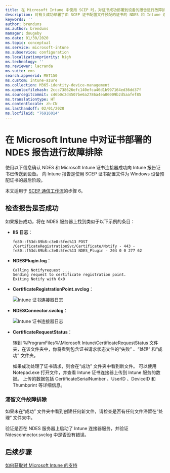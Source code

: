 ```yaml
---
title: 在 Microsoft Intune 中使用 SCEP 时，对证书成功部署到设备的报告进行故障排除 | Microsoft Docs
description: 对有关成功部署了由 SCEP 证书配置文件预配的证书的 NDES 和 Intune 连接器报告进行故障排除。
keywords: ''
author: brenduns
ms.author: brenduns
manager: dougeby
ms.date: 01/30/2020
ms.topic: conceptual
ms.service: microsoft-intune
ms.subservice: configuration
ms.localizationpriority: high
ms.technology: ''
ms.reviewer: lacranda
ms.suite: ems
search.appverid: MET150
ms.custom: intune-azure
ms.collection: M365-identity-device-management
ms.openlocfilehash: 2ccc738626efc140efca46d1b997164ed36dd37f
ms.sourcegitcommit: c46b0c2d4507be6a2786a4ea06009b2d5aafef85
ms.translationtype: HT
ms.contentlocale: zh-CN
ms.lasthandoff: 02/01/2020
ms.locfileid: "76916014"
---
```

# <a name="troubleshoot-ndes-reporting-of-certificate-deployments-in-microsoft-intune"></a>在 Microsoft Intune 中对证书部署的 NDES 报告进行故障排除

使用以下信息确认 NDES 和 Microsoft Intune 证书连接器成功向 Intune 报告证书已传送到设备。 向 Intune 报告是使用 SCEP 证书配置文件为 Windows 设备预配证书的最后阶段。

本文适用于 [SCEP 通信工作流](troubleshoot-scep-certificate-profiles.md)的步骤 6。

## <a name="review-for-signs-of-successful-reporting"></a>检查报告是否成功

如果报告成功，将在 NDES 服务器上找到类似于以下示例的条目：

- **IIS 日志**：

  `fe80::f53d:89b8:c3e8:5fec%13 POST /CertificateRegistrationSvc/Certificate/Notify - 443 - fe80::f53d:89b8:c3e8:5fec%13 NDES_Plugin - 204 0 0 277 62`

- **NDESPlugin.log**：

  ```
  Calling Notifyrequest ...
  Sending request to certificate registration point.
  Exiting Notify with 0x0
  ```

- **CertificateRegistrationPoint.svclog**：

  ![Intune 证书连接器日志](../protect/media/troubleshoot-scep-certificate-reporting/certificate-registration-point-log.png)

- **NDESConnector.svclog**：

  ![Intune 证书连接器日志](../protect/media/troubleshoot-scep-certificate-reporting/ndesconnector-log.png)

- **CertificateRequestStatus**：

  转到 %ProgramFiles%\Microsoft Intune\CertificateRequestStatus  文件夹，在该文件夹中，你将看到包含证书请求状态文件的“失败”  、“处理”  和“成功”  文件夹。

  如果成功处理了证书请求，则会在“成功”  文件夹中看到新文件。 可以使用 Notepad.exe  打开文件，并查看 Intune 证书连接器上传到 Intune 服务的数据。 上传的数据包括 CertificateSerialNumber  、UserID  、DeviceID  和 Thumbprint  等详细信息。

### <a name="troubleshoot-stuck-files"></a>滞留文件故障排除

如果未在“成功”  文件夹中看到创建任何新文件，请检查是否有任何文件滞留在“处理”  文件夹中。

验证是否在 NDES 服务器上启动了 Intune 连接器服务，并验证 Ndesconnector.svclog 中是否没有错误。

## <a name="next-steps"></a>后续步骤

[如何获取对 Microsoft Intune 的支持](../fundamentals/get-support.md)
